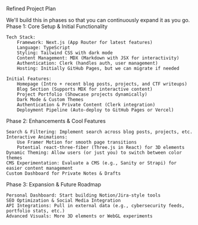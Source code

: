Refined Project Plan

We'll build this in phases so that you can continuously expand it as you go.
Phase 1: Core Setup & Initial Functionality

    Tech Stack:
        Framework: Next.js (App Router for latest features)
        Language: TypeScript
        Styling: Tailwind CSS with dark mode
        Content Management: MDX (Markdown with JSX for interactivity)
        Authentication: Clerk (handles auth, user management)
        Hosting: Initially GitHub Pages, but we can migrate if needed

    Initial Features:
        Homepage (Intro + recent blog posts, projects, and CTF writeups)
        Blog Section (Supports MDX for interactive content)
        Project Portfolio (Showcase projects dynamically)
        Dark Mode & Custom Themes
        Authentication & Private Content (Clerk integration)
        Deployment Pipeline (Auto-deploy to GitHub Pages or Vercel)

Phase 2: Enhancements & Cool Features

    Search & Filtering: Implement search across blog posts, projects, etc.
    Interactive Animations:
        Use Framer Motion for smooth page transitions
        Potential react-three-fiber (Three.js in React) for 3D elements
    Dynamic Theming: Allow users (or just you) to switch between color themes
    CMS Experimentation: Evaluate a CMS (e.g., Sanity or Strapi) for easier content management
    Custom Dashboard for Private Notes & Drafts

Phase 3: Expansion & Future Roadmap

    Personal Dashboard: Start building Notion/Jira-style tools
    SEO Optimization & Social Media Integration
    API Integrations: Pull in external data (e.g., cybersecurity feeds, portfolio stats, etc.)
    Advanced Visuals: More 3D elements or WebGL experiments
